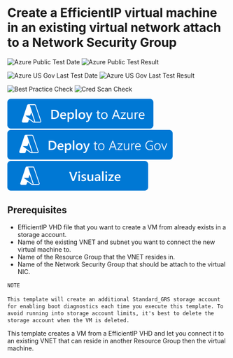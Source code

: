# Create a EfficientIP virtual machine in an existing virtual network attach to a Network Security Group

![Azure Public Test Date](https://azurequickstartsservice.blob.core.windows.net/badges/201-vm-efficientip-vhd/PublicLastTestDate.svg)
![Azure Public Test Result](https://azurequickstartsservice.blob.core.windows.net/badges/201-vm-efficientip-vhd/PublicDeployment.svg)

![Azure US Gov Last Test Date](https://azurequickstartsservice.blob.core.windows.net/badges/201-vm-efficientip-vhd/FairfaxLastTestDate.svg)
![Azure US Gov Last Test Result](https://azurequickstartsservice.blob.core.windows.net/badges/201-vm-efficientip-vhd/FairfaxDeployment.svg)

![Best Practice Check](https://azurequickstartsservice.blob.core.windows.net/badges/201-vm-efficientip-vhd/BestPracticeResult.svg)
![Cred Scan Check](https://azurequickstartsservice.blob.core.windows.net/badges/201-vm-efficientip-vhd/CredScanResult.svg)

[![Deploy To Azure](https://raw.githubusercontent.com/Azure/azure-quickstart-templates/master/1-CONTRIBUTION-GUIDE/images/deploytoazure.svg?sanitize=true)](https://portal.azure.com/#create/Microsoft.Template/uri/https%3A%2F%2Fraw.githubusercontent.com%2FAzure%2Fazure-quickstart-templates%2Fmaster%2F201-vm-efficientip-vhd%2Fazuredeploy.json)
[![Deploy To Azure US Gov](https://raw.githubusercontent.com/Azure/azure-quickstart-templates/master/1-CONTRIBUTION-GUIDE/images/deploytoazuregov.svg?sanitize=true)](https://portal.azure.us/#create/Microsoft.Template/uri/https%3A%2F%2Fraw.githubusercontent.com%2FAzure%2Fazure-quickstart-templates%2Fmaster%2F201-vm-efficientip-vhd%2Fazuredeploy.json)
[![Visualize](https://raw.githubusercontent.com/Azure/azure-quickstart-templates/master/1-CONTRIBUTION-GUIDE/images/visualizebutton.svg?sanitize=true)](http://armviz.io/#/?load=https%3A%2F%2Fraw.githubusercontent.com%2FAzure%2Fazure-quickstart-templates%2Fmaster%2F201-vm-efficientip-vhd%2Fazuredeploy.json)

## Prerequisites

- EfficientIP VHD file that you want to create a VM from already exists in a storage account.
- Name of the existing VNET and subnet you want to connect the new virtual machine to.
- Name of the Resource Group that the VNET resides in.
- Name of the Network Security Group that should be attach to the virtual NIC.

```
NOTE

This template will create an additional Standard_GRS storage account for enabling boot diagnostics each time you execute this template. To avoid running into storage account limits, it's best to delete the storage account when the VM is deleted.
```

This template creates a VM from a EfficientIP VHD and let you connect it to an existing VNET that can reside in another Resource Group then the virtual machine.
